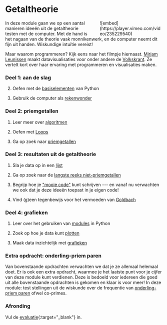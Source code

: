# Getaltheorie

<div class="pull-right" style="width: 40%; float:right; margin-left: 2em;">
![embed](https://player.vimeo.com/video/235229540)
</div>

In deze module gaan we op een aantal manieren ideeën uit de getaltheorie testen
met de computer. Met de hand is het nagaan van de theorie vaak monnikenwerk, en de computer neemt dit fijn uit handen. Wiskundige intuïtie vereist!

Maar waarom programmeren? Kijk eens naar het filmpje hiernaast. [Mirjam Leunissen](http://www.dutchdatadesign.nl) maakt datavisualisaties voor onder andere de [Volkskrant](https://www.volkskrant.nl/kijkverder/2015/klimaatkennis/). Ze vertelt kort over haar ervaring met programmeren en visualisaties maken.

### Deel 1: aan de slag

2. Oefen met de [basiselementen](/getaltheorie/basiselementen) van Python

3. Gebruik de computer als [rekenwonder](/getaltheorie/rekenwonder)

### Deel 2: priemgetallen

1. Leer meer over [algoritmen](/getaltheorie/algoritmen)

2. Oefen met [Loops](/pyhton/loops)

3. Ga op zoek naar [priemgetallen](/getaltheorie/priemgetallen)

### Deel 3: resultaten uit de getaltheorie

1. Sla je data op in een [lijst](/getaltheorie/lijsten)

2. Ga op zoek naar de [langste reeks niet-priemgetallen](/getaltheorie/reeks)

3. Begrijp hoe je ["mooie code"](/getaltheorie/stijlgids) kunt schrijven --- en vanaf nu verwachten we ook dat je deze ideeën toepast in je eigen code!

4. Vind (g)een tegenbewijs voor het vermoeden van [Goldbach](/getaltheorie/goldbach)

### Deel 4: grafieken

1. Leer over het gebruiken van [modules](/getaltheorie/modules) in Python

2. Zoek op hoe je data kunt [plotten](/getaltheorie/plot)

3. Maak data inzichtelijk met [grafieken](/getaltheorie/grafieken)

### Extra opdracht: onderling-priem paren

Van bovenstaande opdrachten verwachten we dat je ze allemaal helemaal doet. Er is ook een extra opdracht, waarmee je het laatste punt voor je cijfer van deze module kunt verdienen. Deze is bedoeld voor iedereen die goed uit alle bovenstaande opdrachten is gekomen en klaar is voor meer! In deze module: test stellingen uit de wiskunde over de frequentie van [onderling-priem paren](/getaltheorie/extra) ofwel co-primes.

### Afronding

<!-- 1. Ga naar [deze pagina](/getaltheorie/inleveren) om je programma's in te leveren. -->

Vul de [evaluatie](https://goo.gl/forms/gwRSgA3bBnpcAkME2){:target="_blank"} in.
